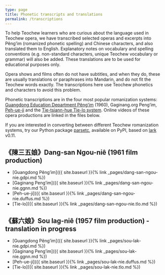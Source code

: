 ```yaml
---
type: page
title: Phonetic transcripts and translations
permalink: /transcriptions
---
```


To help Teochew learners who are curious about the language used in Teochew
opera, we have transcribed selected operas and excerpts into Pêng’im (romanized
phonetic spelling) and Chinese characters, and also translated them to English.
Explanatory notes on vocabulary and spelling conventions (e.g. non-standard
characters, unique Teochew vocabulary or grammar) will also be added. These
translations are to be used for educational purposes only. 

Opera shows and films often do not have subtitles, and when they do, these are
usually translations or paraphrases into Mandarin, and do not fit the Teochew
words exactly. The transcriptions here use Teochew phonetics and characters to
avoid this problem.

Phonetic transcriptions are in the four most popular romanization systems:
[Guangdong Education Department
Pêng’im](https://zh.wikipedia.org/wiki/潮州話拼音方案) (1960), Gaginang.org
Peng’im, [Peh-ue-ji](https://en.wikipedia.org/wiki/Teochew_Romanization) and
the [Tie-tsiann-hue Tie-lo system](http://teochew.pw). Online videos of these
opera productions are linked in the files below.

If you are interested in converting between different Teochew romanization
systems, try our Python package [parsetc](https://pypi.org/project/parsetc/),
available on PyPI, based on
[lark](https://lark-parser.readthedocs.io/en/latest/) v0.11.


## 《陳三五娘》Dang-san Ngou-niê (1961 film production)

  * [Guangdong Pêng’im]({{ site.baseurl }}{% link _pages/dang-san-ngou-nie.gdpi.md %})
  * [Gaginang Peng’im]({{ site.baseurl }}{% link _pages/dang-san-ngou-nie.ggnn.md %})
  * [Peh-ue-ji]({{ site.baseurl }}{% link _pages/dang-san-ngou-nie.duffus.md %})
  * [Tie-lo]({{ site.baseurl }}{% link _pages/dang-san-ngou-nie.tlo.md %})


## 《蘇六娘》Sou lag-niê (1957 film production) - translation in progress

  * [Guangdong Pêng’im]({{ site.baseurl }}{% link _pages/sou-lak-nie.gdpi.md %})
  * [Gaginang Peng’im]({{ site.baseurl }}{% link _pages/sou-lak-nie.ggnn.md %})
  * [Peh-ue-ji]({{ site.baseurl }}{% link _pages/sou-lak-nie.duffus.md %})
  * [Tie-lo]({{ site.baseurl }}{% link _pages/sou-lak-nie.tlo.md %})



